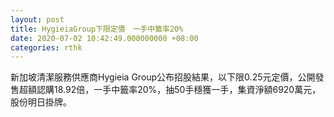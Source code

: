 ```yaml
---
layout: post
title: HygieiaGroup下限定價　一手中籤率20%
date: 2020-07-02 10:42:49.000000000 +08:00
categories: rthk
---
```


新加坡清潔服務供應商Hygieia Group公布招股結果，以下限0.25元定價，公開發售超額認購18.92倍，一手中籤率20%，抽50手穩獲一手，集資淨額6920萬元，股份明日掛牌。
